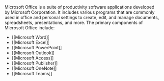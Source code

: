 Microsoft Office is a suite of productivity software applications developed by Microsoft Corporation. It includes various programs that are commonly used in office and personal settings to create, edit, and manage documents, spreadsheets, presentations, and more. The primary components of Microsoft Office include:

- [[Microsoft Word]]
- [[Microsoft Excel]]
- [[Microsoft PowerPoint]]
- [[Microsoft Outlook]]
- [[Microsoft Access]]
- [[Microsoft Publisher]]
- [[Microsoft OneNote]]
- [[Microsoft Teams]]